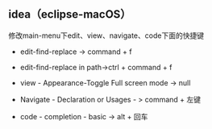 ## idea（eclipse-macOS）

修改main-menu下edit、view、navigate、code下面的快捷键

- edit-find-replace -> command + f

- edit-find-replace in path->ctrl + command + f
- view - Appearance-Toggle Full screen mode -> null
- Navigate - Declaration or Usages - > command + 左键
- code - completion - basic -> alt + 回车